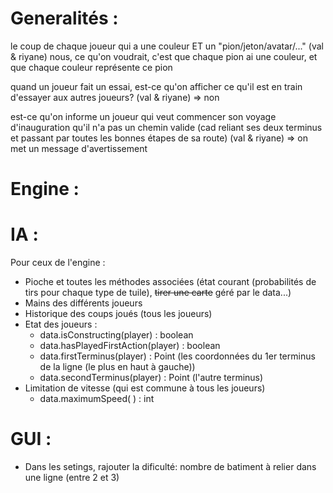 # Generalités :


le coup de chaque joueur qui a une couleur ET un "pion/jeton/avatar/..." (val & riyane)
    nous, ce qu'on voudrait, c'est que chaque pion ai une couleur, et que chaque couleur représente ce pion

quand un joueur fait un essai, est-ce qu'on afficher ce qu'il est en train d'essayer aux autres joueurs?
    (val & riyane)
=> non

est-ce qu'on informe un joueur qui veut commencer son voyage d'inauguration qu'il n'a pas un chemin valide (cad reliant ses deux terminus et passant par toutes les bonnes étapes de sa route)     (val & riyane)
=> on met un message d'avertissement  

# Engine :

# IA :
Pour ceux de l'engine :  

 * Pioche et toutes les méthodes associées (état courant (probabilités de tirs pour chaque type de tuile), ~~tirer une carte~~ géré par le data...)  
 * Mains des différents joueurs  
 * Historique des coups joués (tous les joueurs)  
 * Etat des joueurs :  
    + data.isConstructing(player) : boolean  
    + data.hasPlayedFirstAction(player) : boolean  
    + data.firstTerminus(player) : Point (les coordonnées du 1er terminus de la ligne (le plus en haut à gauche))  
    + data.secondTerminus(player) : Point (l'autre terminus)  
  * Limitation de vitesse (qui est commune à tous les joueurs)  
    + data.maximumSpeed( ) : int
 
# GUI :
  * Dans les setings, rajouter la dificulté: nombre de batiment à relier dans une ligne (entre 2 et 3)
